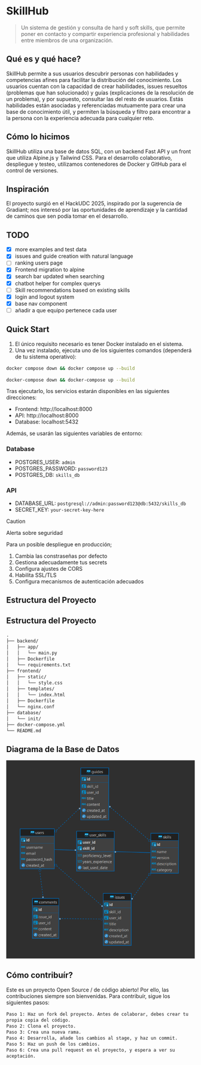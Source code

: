 # SkillHub
> Un sistema de gestión y consulta de hard y soft skills, que permite poner en contacto y compartir experiencia profesional y habilidades entre miembros de una organización.

## Qué es y qué hace?
SkillHub permite a sus usuarios descubrir personas con habilidades y competencias afines para facilitar la distribución del conocimiento.
Los usuarios cuentan con la capacidad de crear habilidades, issues resueltos (problemas que han solucionado) y guías (explicaciones de la resolución de un problema), y por supuesto, consultar las del resto de usuarios.
Estás habilidades están asociadas y referenciadas mutuamente para crear una base de conocimiento útil, y permiten la búsqueda y filtro para encontrar a la persona con la experiencia adecuada para cualquier reto.

## Cómo lo hicimos
SkillHub utiliza una base de datos SQL, con un backend Fast API y un front que utiliza Alpine.js y Tailwind CSS.
Para el desarrollo colaborativo, despliegue y testeo, utilizamos contenedores de Docker y GitHub para el control de versiones.

## Inspiración
El proyecto surgió en el HackUDC 2025, inspirado por la sugerencia de Gradiant; nos interesó por las oportunidades de aprendizaje y la cantidad de caminos que sen podía tomar en el desarrollo.

## TODO
- [x] more examples and test data
- [x] issues and guide creation with natural language
- [ ] ranking users page
- [x] Frontend migration to alpine
- [x] search bar updated when searching
- [x] chatbot helper for complex querys
- [ ] Skill recommendations based on existing skills
- [x] login and logout system
- [x] base nav component
- [ ] añadir a que equipo pertenece cada user 
 
## Quick Start

1. El único requisito necesario es tener Docker instalado en el sistema.
2. Una vez instalado, ejecuta uno de los siguientes comandos (dependerá de tu sistema operativo):

```sh
docker compose down && docker compose up --build
```
```sh
docker-compose down && docker-compose up --build
```

Tras ejecutarlo, los servicios estarán disponibles en las siguientes direcciones:
- Frontend: http://localhost:8000
- API: http://localhost:8000
- Database: localhost:5432

Además, se usarán las siguientes variables de entorno:

### Database

- POSTGRES_USER: `admin`
- POSTGRES_PASSWORD: `password123`
- POSTGRES_DB: `skills_db`

### API

- DATABASE_URL: `postgresql://admin:password123@db:5432/skills_db`
- SECRET_KEY: `your-secret-key-here`

> [!CAUTION]
> Alerta sobre seguridad
> 
> Para un posible despliegue en producción;
>
> 1. Cambia las constraseñas por defecto
> 2. Gestiona adecuadamente tus secrets
> 3. Configura ajustes de CORS
> 4. Habilita SSL/TLS
> 5. Configura mecanismos de autenticación adecuados

## Estructura del Proyecto

## Estructura del Proyecto

```
.
├── backend/
│   ├── app/
│   │   └── main.py
│   ├── Dockerfile
│   └── requirements.txt
├── frontend/
│   ├── static/
│   │   └── style.css
│   ├── templates/
│   │   └── index.html
│   ├── Dockerfile
│   └── nginx.conf
├── database/
│   └── init/
├── docker-compose.yml
└── README.md
```

## Diagrama de la Base de Datos

<img src="database/model_diagram.png" width="550">
</img>

## Cómo contribuír?
Este es un proyecto Open Source / de código abierto!
Por ello, las contribuciones siempre son bienvenidas. Para contribuír, sigue los siguientes pasos:

    Paso 1: Haz un fork del proyecto. Antes de colaborar, debes crear tu propia copia del código.
    Paso 2: Clona el proyecto.
    Paso 3: Crea una nueva rama.
    Paso 4: Desarrolla, añade los cambios al stage, y haz un commit.
    Paso 5: Haz un push de los cambios.
    Paso 6: Crea una pull request en el proyecto, y espera a ver su aceptación.  

